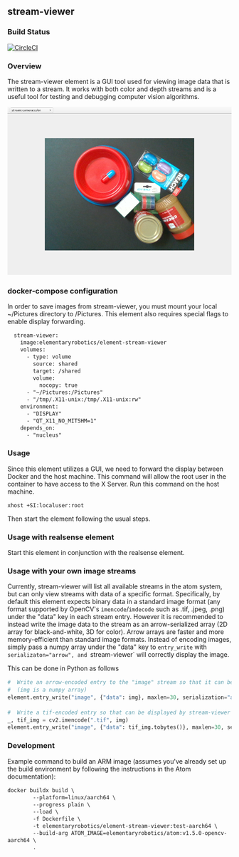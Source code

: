 ## stream-viewer

### Build Status

[![CircleCI](https://circleci.com/gh/elementary-robotics/element-stream-viewer.svg?style=svg&circle-token=610bb3954b6e24ce2efe414dc90fb79d653abdde)](https://circleci.com/gh/elementary-robotics/element-stream-viewer)

### Overview
The stream-viewer element is a GUI tool used for viewing image data that is written to a stream.
It works with both color and depth streams and is a useful tool for testing and debugging computer vision algorithms.

![Inspect screenshot](assets/stream_viewer_screenshot.png)

### docker-compose configuration
In order to save images from stream-viewer, you must mount your local ~/Pictures directory to /Pictures.
This element also requires special flags to enable display forwarding.
```
  stream-viewer:
    image:elementaryrobotics/element-stream-viewer
    volumes:
      - type: volume
        source: shared
        target: /shared
        volume:
          nocopy: true
      - "~/Pictures:/Pictures"
      - "/tmp/.X11-unix:/tmp/.X11-unix:rw"
    environment:
      - "DISPLAY"
      - "QT_X11_NO_MITSHM=1"
    depends_on:
      - "nucleus"
```


### Usage
Since this element utilizes a GUI, we need to forward the display between Docker and the host machine.
This command will allow the root user in the container to have access to the X Server. Run this command on the host machine.

```shell
xhost +SI:localuser:root
```

Then start the element following the usual steps.


### Usage with realsense element
Start this element in conjunction with the realsense element.


### Usage with your own image streams
Currently, stream-viewer will list all available streams in the atom system, but can only view streams with data of a specific format. Specifically, by default this element expects binary data in a standard image format (any format supported by OpenCV's `imencode`/`imdecode` such as .tif, .jpeg, .png) under the "data" key in each stream entry.  However it is recommended to instead write the image data to the stream as an arrow-serialized array (2D array for black-and-white, 3D for color). Arrow arrays are faster and more memory-efficient than standard image formats.  Instead of encoding images, simply pass a numpy array under the "data" key to `entry_write` with `serializaton="arrow", and `stream-viewer` will correctly display the image.

This can be done in Python as follows

```python
#  Write an arrow-encoded entry to the "image" stream so that it can be displayed by stream-viewer
#  (img is a numpy array)
element.entry_write("image", {"data": img}, maxlen=30, serialization="arrow")

#  Write a tif-encoded entry so that can be displayed by stream-viewer
_, tif_img = cv2.imencode(".tif", img)
element.entry_write("image", {"data": tif_img.tobytes()}, maxlen=30, serialization=None)
```

### Development

Example command to build an ARM image (assumes you've already set up the build environment by following the instructions in the Atom documentation):

```
docker buildx build \
        --platform=linux/aarch64 \
        --progress plain \
        --load \
        -f Dockerfile \
        -t elementaryrobotics/element-stream-viewer:test-aarch64 \
        --build-arg ATOM_IMAGE=elementaryrobotics/atom:v1.5.0-opencv-aarch64 \
        .
```
